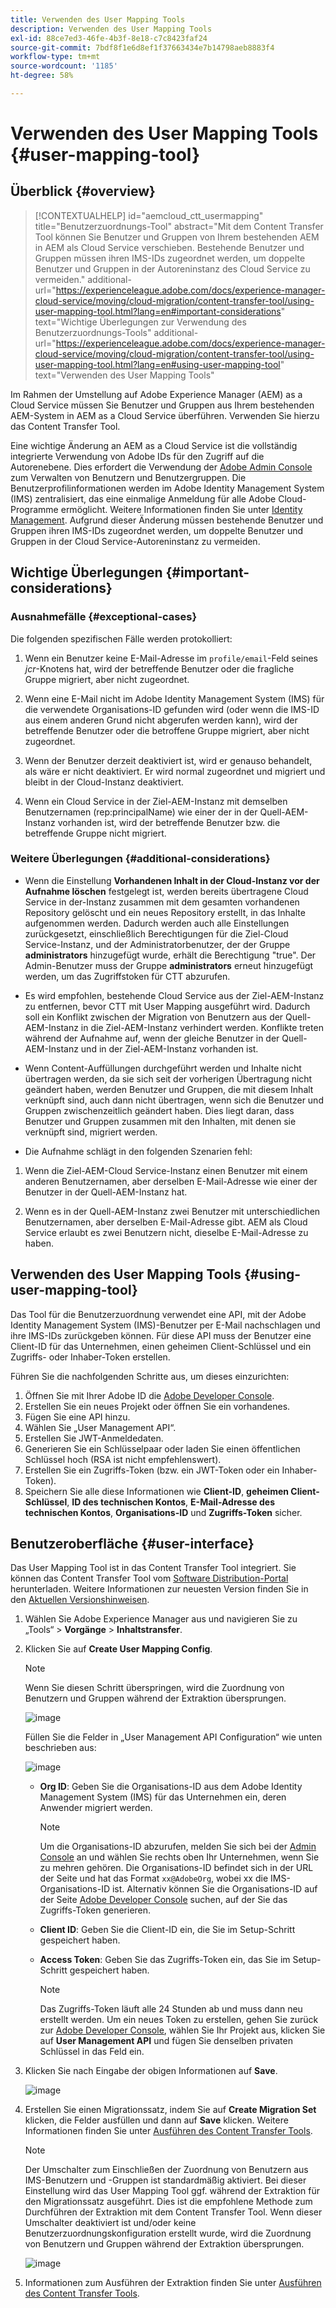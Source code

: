 ```yaml
---
title: Verwenden des User Mapping Tools
description: Verwenden des User Mapping Tools
exl-id: 88ce7ed3-46fe-4b3f-8e18-c7c8423faf24
source-git-commit: 7bdf8f1e6d8ef1f37663434e7b14798aeb8883f4
workflow-type: tm+mt
source-wordcount: '1185'
ht-degree: 58%

---
```


# Verwenden des User Mapping Tools {#user-mapping-tool}

## Überblick {#overview}

>[!CONTEXTUALHELP]
>id="aemcloud_ctt_usermapping"
>title="Benutzerzuordnungs-Tool"
>abstract="Mit dem Content Transfer Tool können Sie Benutzer und Gruppen von Ihrem bestehenden AEM in AEM als Cloud Service verschieben. Bestehende Benutzer und Gruppen müssen ihren IMS-IDs zugeordnet werden, um doppelte Benutzer und Gruppen in der Autoreninstanz des Cloud Service zu vermeiden."
>additional-url="https://experienceleague.adobe.com/docs/experience-manager-cloud-service/moving/cloud-migration/content-transfer-tool/using-user-mapping-tool.html?lang=en#important-considerations" text="Wichtige Überlegungen zur Verwendung des Benutzerzuordnungs-Tools"
>additional-url="https://experienceleague.adobe.com/docs/experience-manager-cloud-service/moving/cloud-migration/content-transfer-tool/using-user-mapping-tool.html?lang=en#using-user-mapping-tool" text="Verwenden des User Mapping Tools"


Im Rahmen der Umstellung auf Adobe Experience Manager (AEM) as a Cloud Service müssen Sie Benutzer und Gruppen aus Ihrem bestehenden AEM-System in AEM as a Cloud Service überführen. Verwenden Sie hierzu das Content Transfer Tool.

Eine wichtige Änderung an AEM as a Cloud Service ist die vollständig integrierte Verwendung von Adobe IDs für den Zugriff auf die Autorenebene. Dies erfordert die Verwendung der [Adobe Admin Console](https://helpx.adobe.com/de/enterprise/using/admin-console.html) zum Verwalten von Benutzern und Benutzergruppen. Die Benutzerprofilinformationen werden im Adobe Identity Management System (IMS) zentralisiert, das eine einmalige Anmeldung für alle Adobe Cloud-Programme ermöglicht. Weitere Informationen finden Sie unter [Identity Management](https://experienceleague.adobe.com/docs/experience-manager-cloud-service/overview/what-is-new-and-different.html?lang=de#identity-management). Aufgrund dieser Änderung müssen bestehende Benutzer und Gruppen ihren IMS-IDs zugeordnet werden, um doppelte Benutzer und Gruppen in der Cloud Service-Autoreninstanz zu vermeiden.

## Wichtige Überlegungen {#important-considerations}

### Ausnahmefälle {#exceptional-cases}

Die folgenden spezifischen Fälle werden protokolliert:

1. Wenn ein Benutzer keine E-Mail-Adresse im `profile/email`-Feld seines *jcr*-Knotens hat, wird der betreffende Benutzer oder die fragliche Gruppe migriert, aber nicht zugeordnet.

1. Wenn eine E-Mail nicht im Adobe Identity Management System (IMS) für die verwendete Organisations-ID gefunden wird (oder wenn die IMS-ID aus einem anderen Grund nicht abgerufen werden kann), wird der betreffende Benutzer oder die betroffene Gruppe migriert, aber nicht zugeordnet.

1. Wenn der Benutzer derzeit deaktiviert ist, wird er genauso behandelt, als wäre er nicht deaktiviert. Er wird normal zugeordnet und migriert und bleibt in der Cloud-Instanz deaktiviert.

1. Wenn ein Cloud Service in der Ziel-AEM-Instanz mit demselben Benutzernamen (rep:principalName) wie einer der  in der Quell-AEM-Instanz vorhanden ist, wird der betreffende Benutzer bzw. die betreffende Gruppe nicht migriert.

### Weitere Überlegungen {#additional-considerations}

* Wenn die Einstellung **Vorhandenen Inhalt in der Cloud-Instanz vor der Aufnahme löschen** festgelegt ist, werden bereits übertragene Cloud Service in der-Instanz zusammen mit dem gesamten vorhandenen Repository gelöscht und ein neues Repository erstellt, in das Inhalte aufgenommen werden. Dadurch werden auch alle Einstellungen zurückgesetzt, einschließlich Berechtigungen für die Ziel-Cloud Service-Instanz, und der Administratorbenutzer, der der Gruppe **administrators** hinzugefügt wurde, erhält die Berechtigung &quot;true&quot;. Der Admin-Benutzer muss der Gruppe **administrators** erneut hinzugefügt werden, um das Zugriffstoken für CTT abzurufen.

* Es wird empfohlen, bestehende Cloud Service aus der Ziel-AEM-Instanz zu entfernen, bevor CTT mit User Mapping ausgeführt wird. Dadurch soll ein Konflikt zwischen der Migration von Benutzern aus der Quell-AEM-Instanz in die Ziel-AEM-Instanz verhindert werden. Konflikte treten während der Aufnahme auf, wenn der gleiche Benutzer in der Quell-AEM-Instanz und in der Ziel-AEM-Instanz vorhanden ist.

* Wenn Content-Auffüllungen durchgeführt werden und Inhalte nicht übertragen werden, da sie sich seit der vorherigen Übertragung nicht geändert haben, werden Benutzer und Gruppen, die mit diesem Inhalt verknüpft sind, auch dann nicht übertragen, wenn sich die Benutzer und Gruppen zwischenzeitlich geändert haben. Dies liegt daran, dass Benutzer und Gruppen zusammen mit den Inhalten, mit denen sie verknüpft sind, migriert werden.

* Die Aufnahme schlägt in den folgenden Szenarien fehl:

1. Wenn die Ziel-AEM-Cloud Service-Instanz einen Benutzer mit einem anderen Benutzernamen, aber derselben E-Mail-Adresse wie einer der Benutzer in der Quell-AEM-Instanz hat.

1. Wenn es in der Quell-AEM-Instanz zwei Benutzer mit unterschiedlichen Benutzernamen, aber derselben E-Mail-Adresse gibt. AEM als Cloud Service erlaubt es zwei Benutzern nicht, dieselbe E-Mail-Adresse zu haben.

## Verwenden des User Mapping Tools {#using-user-mapping-tool}

Das Tool für die Benutzerzuordnung verwendet eine API, mit der Adobe Identity Management System (IMS)-Benutzer per E-Mail nachschlagen und ihre IMS-IDs zurückgeben können. Für diese API muss der Benutzer eine Client-ID für das Unternehmen, einen geheimen Client-Schlüssel und ein Zugriffs- oder Inhaber-Token erstellen.

Führen Sie die nachfolgenden Schritte aus, um dieses einzurichten:

1. Öffnen Sie mit Ihrer Adobe ID die [Adobe Developer Console](https://console.adobe.io).
1. Erstellen Sie ein neues Projekt oder öffnen Sie ein vorhandenes.
1. Fügen Sie eine API hinzu.
1. Wählen Sie „User Management API“.
1. Erstellen Sie JWT-Anmeldedaten.
1. Generieren Sie ein Schlüsselpaar oder laden Sie einen öffentlichen Schlüssel hoch (RSA ist nicht empfehlenswert).
1. Erstellen Sie ein Zugriffs-Token (bzw. ein JWT-Token oder ein Inhaber-Token).
1. Speichern Sie alle diese Informationen wie **Client-ID**, **geheimen Client-Schlüssel**, **ID des technischen Kontos**, **E-Mail-Adresse des technischen Kontos**, **Organisations-ID** und **Zugriffs-Token** sicher.

## Benutzeroberfläche {#user-interface}

Das User Mapping Tool ist in das Content Transfer Tool integriert. Sie können das Content Transfer Tool vom [Software Distribution-Portal](https://experience.adobe.com/#/downloads/content/software-distribution/en/aemcloud.html) herunterladen. Weitere Informationen zur neuesten Version finden Sie in den [Aktuellen Versionshinweisen](/help/release-notes/release-notes-cloud/release-notes-current.md).

1. Wählen Sie Adobe Experience Manager aus und navigieren Sie zu „Tools“ > **Vorgänge** > **Inhaltstransfer**.
1. Klicken Sie auf **Create User Mapping Config**.

   >[!NOTE]
   >Wenn Sie diesen Schritt überspringen, wird die Zuordnung von Benutzern und Gruppen während der Extraktion übersprungen.

   ![image](/help/move-to-cloud-service/content-transfer-tool/assets-user-mapping/user-mapping-1.png)

   Füllen Sie die Felder in „User Management API Configuration“ wie unten beschrieben aus:

   ![image](/help/move-to-cloud-service/content-transfer-tool/assets-user-mapping/user-mapping-2.png)

   * **Org ID**: Geben Sie die Organisations-ID aus dem Adobe Identity Management System (IMS) für das Unternehmen ein, deren Anwender migriert werden.

      >[!NOTE]
      >Um die Organisations-ID abzurufen, melden Sie sich bei der [Admin Console](https://adminconsole.adobe.com/) an und wählen Sie rechts oben Ihr Unternehmen, wenn Sie zu mehren gehören. Die Organisations-ID befindet sich in der URL der Seite und hat das Format `xx@AdobeOrg`, wobei xx die IMS-Organisations-ID ist. Alternativ können Sie die Organisations-ID auf der Seite [Adobe Developer Console](https://console.adobe.io) suchen, auf der Sie das Zugriffs-Token generieren.

   * **Client ID**: Geben Sie die Client-ID ein, die Sie im Setup-Schritt gespeichert haben.

   * **Access Token**: Geben Sie das Zugriffs-Token ein, das Sie im Setup-Schritt gespeichert haben.

      >[!NOTE]
      >Das Zugriffs-Token läuft alle 24 Stunden ab und muss dann neu erstellt werden. Um ein neues Token zu erstellen, gehen Sie zurück zur [Adobe Developer Console](https://console.adobe.io), wählen Sie Ihr Projekt aus, klicken Sie auf **User Management API** und fügen Sie denselben privaten Schlüssel in das Feld ein.

1. Klicken Sie nach Eingabe der obigen Informationen auf **Save**.

   ![image](/help/move-to-cloud-service/content-transfer-tool/assets-user-mapping/user-mapping-3.png)


1. Erstellen Sie einen Migrationssatz, indem Sie auf **Create Migration Set** klicken, die Felder ausfüllen und dann auf **Save** klicken. Weitere Informationen finden Sie unter [Ausführen des Content Transfer Tools](/help/move-to-cloud-service/content-transfer-tool/using-content-transfer-tool.md#running-tool).

   >[!NOTE]
   >Der Umschalter zum Einschließen der Zuordnung von Benutzern aus IMS-Benutzern und -Gruppen ist standardmäßig aktiviert. Bei dieser Einstellung wird das User Mapping Tool ggf. während der Extraktion für den Migrationssatz ausgeführt. Dies ist die empfohlene Methode zum Durchführen der Extraktion mit dem Content Transfer Tool. Wenn dieser Umschalter deaktiviert ist und/oder keine Benutzerzuordnungskonfiguration erstellt wurde, wird die Zuordnung von Benutzern und Gruppen während der Extraktion übersprungen.

   ![image](/help/move-to-cloud-service/content-transfer-tool/assets-user-mapping/user-mapping-4.png)

1. Informationen zum Ausführen der Extraktion finden Sie unter [Ausführen des Content Transfer Tools](/help/move-to-cloud-service/content-transfer-tool/using-content-transfer-tool.md#running-tool).
